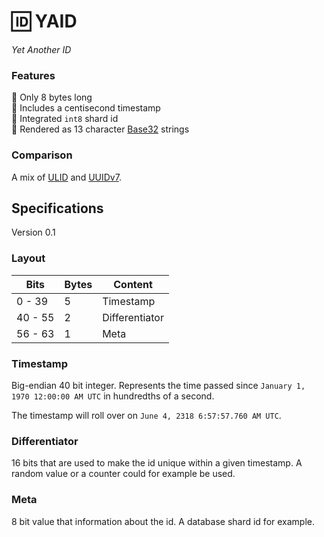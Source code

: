 # 🆔 YAID

_Yet Another ID_

### Features

🔸 Only 8 bytes long </br>
🔸 Includes a centisecond timestamp </br>
🔸 Integrated `int8` shard id </br>
🔸 Rendered as 13 character [Base32] strings

### Comparison

A mix of [ULID] and [UUIDv7].

## Specifications

Version 0.1

### Layout

| Bits    | Bytes | Content        |
| ------- | ----- | -------------- |
| 0 - 39  | 5     | Timestamp      |
| 40 - 55 | 2     | Differentiator |
| 56 - 63 | 1     | Meta           |

### Timestamp

Big-endian 40 bit integer.
Represents the time passed since `January 1, 1970 12:00:00 AM UTC` in
hundredths of a second.

The timestamp will roll over on `June 4, 2318 6:57:57.760 AM UTC`.

### Differentiator

16 bits that are used to make the id unique within a given timestamp.
A random value or a counter could for example be used.

### Meta

8 bit value that information about the id. A database shard id for example.

[Base32]: https://www.crockford.com/base32.html
[yaid]: https://pkg.go.dev/github.com/hnz/yaid#section-readme
[ULID]: https://github.com/ulid/spec
[UUIDv7]: https://www.ietf.org/archive/id/draft-peabody-dispatch-new-uuid-format-01.html#name-uuidv7-layout-and-bit-order
